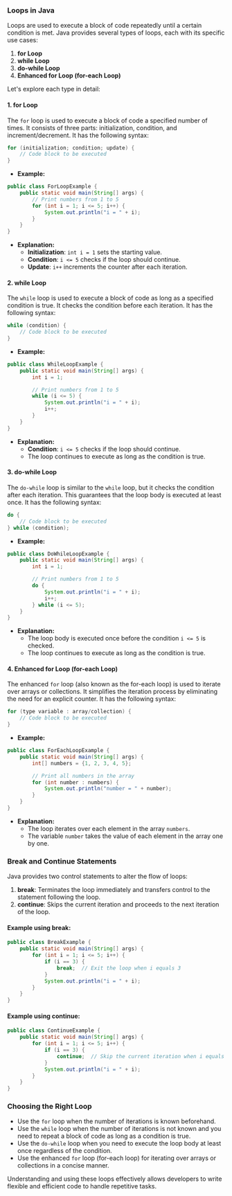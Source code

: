 ### Loops in Java

Loops are used to execute a block of code repeatedly until a certain condition is met. Java provides several types of loops, each with its specific use cases:

1. **for Loop**
2. **while Loop**
3. **do-while Loop**
4. **Enhanced for Loop (for-each Loop)**

Let's explore each type in detail:

#### 1. for Loop

The `for` loop is used to execute a block of code a specified number of times. It consists of three parts: initialization, condition, and increment/decrement. It has the following syntax:

```java
for (initialization; condition; update) {
    // Code block to be executed
}
```

- **Example:**

```java
public class ForLoopExample {
    public static void main(String[] args) {
        // Print numbers from 1 to 5
        for (int i = 1; i <= 5; i++) {
            System.out.println("i = " + i);
        }
    }
}
```

- **Explanation:**
  - **Initialization**: `int i = 1` sets the starting value.
  - **Condition**: `i <= 5` checks if the loop should continue.
  - **Update**: `i++` increments the counter after each iteration.

#### 2. while Loop

The `while` loop is used to execute a block of code as long as a specified condition is true. It checks the condition before each iteration. It has the following syntax:

```java
while (condition) {
    // Code block to be executed
}
```

- **Example:**

```java
public class WhileLoopExample {
    public static void main(String[] args) {
        int i = 1;

        // Print numbers from 1 to 5
        while (i <= 5) {
            System.out.println("i = " + i);
            i++;
        }
    }
}
```

- **Explanation:**
  - **Condition**: `i <= 5` checks if the loop should continue.
  - The loop continues to execute as long as the condition is true.

#### 3. do-while Loop

The `do-while` loop is similar to the `while` loop, but it checks the condition after each iteration. This guarantees that the loop body is executed at least once. It has the following syntax:

```java
do {
    // Code block to be executed
} while (condition);
```

- **Example:**

```java
public class DoWhileLoopExample {
    public static void main(String[] args) {
        int i = 1;

        // Print numbers from 1 to 5
        do {
            System.out.println("i = " + i);
            i++;
        } while (i <= 5);
    }
}
```

- **Explanation:**
  - The loop body is executed once before the condition `i <= 5` is checked.
  - The loop continues to execute as long as the condition is true.

#### 4. Enhanced for Loop (for-each Loop)

The enhanced `for` loop (also known as the for-each loop) is used to iterate over arrays or collections. It simplifies the iteration process by eliminating the need for an explicit counter. It has the following syntax:

```java
for (type variable : array/collection) {
    // Code block to be executed
}
```

- **Example:**

```java
public class ForEachLoopExample {
    public static void main(String[] args) {
        int[] numbers = {1, 2, 3, 4, 5};

        // Print all numbers in the array
        for (int number : numbers) {
            System.out.println("number = " + number);
        }
    }
}
```

- **Explanation:**
  - The loop iterates over each element in the array `numbers`.
  - The variable `number` takes the value of each element in the array one by one.

### Break and Continue Statements

Java provides two control statements to alter the flow of loops:

1. **break**: Terminates the loop immediately and transfers control to the statement following the loop.
2. **continue**: Skips the current iteration and proceeds to the next iteration of the loop.

#### Example using break:

```java
public class BreakExample {
    public static void main(String[] args) {
        for (int i = 1; i <= 5; i++) {
            if (i == 3) {
                break;  // Exit the loop when i equals 3
            }
            System.out.println("i = " + i);
        }
    }
}
```

#### Example using continue:

```java
public class ContinueExample {
    public static void main(String[] args) {
        for (int i = 1; i <= 5; i++) {
            if (i == 3) {
                continue;  // Skip the current iteration when i equals 3
            }
            System.out.println("i = " + i);
        }
    }
}
```

### Choosing the Right Loop

- Use the `for` loop when the number of iterations is known beforehand.
- Use the `while` loop when the number of iterations is not known and you need to repeat a block of code as long as a condition is true.
- Use the `do-while` loop when you need to execute the loop body at least once regardless of the condition.
- Use the enhanced `for` loop (for-each loop) for iterating over arrays or collections in a concise manner.

Understanding and using these loops effectively allows developers to write flexible and efficient code to handle repetitive tasks.